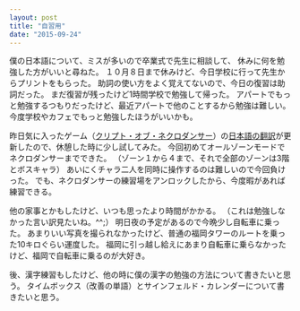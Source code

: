 ```yaml
---
layout: post
title: "自習用"
date: "2015-09-24"
---
```

僕の日本語について、ミスが多いので卒業式で先生に相談して、
休みに何を勉強した方がいいと尋ねた。
１０月８日まで休みけど、今日学校に行って先生からプリントをもらった。
助詞の使い方をよく覚えてないので、今日の復習は助詞だった。
まだ復習が残ったけど1時間学校で勉強して帰った。
アパートでもっと勉強するつもりだったけど、最近アパートで他のことするから勉強は難しい。
今度学校やカフェでもっと勉強したほうがいいかも。

昨日気に入ったゲーム（[クリプト・オブ・ネクロダンサー][Trailer]）の[日本語の翻訳][Update]が更新したので、休憩した時に少し試してみた。
今回初めてオールゾーンモードでネクロダンサーまでできた。
（ゾーン１から４まで、それで全部のゾーンは3階とボスキャラ）
あいにくチャラ二人を同時に操作するのは難しいので今回負けった。
でも、ネクロダンサーの練習場をアンロックしたから、今度暇があれば練習できる。

他の家事とかもしたけど、いつも思ったより時間がかかる。
（これは勉強しなかった言い訳見たいね。^^;）
明日夜の予定があるので今晩少し自転車に乗った。
あまりいい写真を撮られなかったけど、普通の福岡タワーのルートを乗った10キロぐらい運度した。
福岡に引っ越し給えにあまり自転車に乗らなかったけど、福岡で自転車に乗るのが大好き。

後、漢字練習もしたけど、他の時に僕の漢字の勉強の方法について書きたいと思う。
タイムボックス（改善の単語）とサインフェルド・カレンダーについて書きたいと思う。

[Trailer]: https://www.youtube.com/watch?v=-HiQUw5Np8o
[Update]: http://braceyourselfgames.com/forums/viewtopic.php?f=5&t=3829
